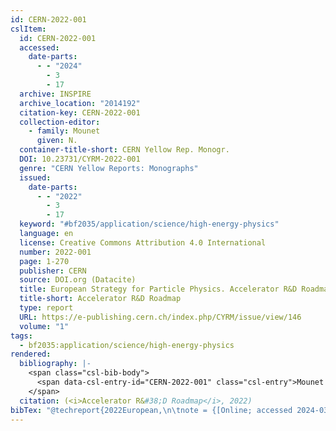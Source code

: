 ```yaml
---
id: CERN-2022-001
cslItem:
  id: CERN-2022-001
  accessed:
    date-parts:
      - - "2024"
        - 3
        - 17
  archive: INSPIRE
  archive_location: "2014192"
  citation-key: CERN-2022-001
  collection-editor:
    - family: Mounet
      given: N.
  container-title-short: CERN Yellow Rep. Monogr.
  DOI: 10.23731/CYRM-2022-001
  genre: "CERN Yellow Reports: Monographs"
  issued:
    date-parts:
      - - "2022"
        - 3
        - 17
  keyword: "#bf2035/application/science/high-energy-physics"
  language: en
  license: Creative Commons Attribution 4.0 International
  number: 2022-001
  page: 1-270
  publisher: CERN
  source: DOI.org (Datacite)
  title: European Strategy for Particle Physics. Accelerator R&D Roadmap
  title-short: Accelerator R&D Roadmap
  type: report
  URL: https://e-publishing.cern.ch/index.php/CYRM/issue/view/146
  volume: "1"
tags:
  - bf2035:application/science/high-energy-physics
rendered:
  bibliography: |-
    <span class="csl-bib-body">
      <span data-csl-entry-id="CERN-2022-001" class="csl-entry">Mounet (Hrsg.). <span class='date-bib'>(2022)</span>. <span class='title'><i><b><span style="font-style:normal;">European Strategy for Particle Physics. Accelerator R&#38;D Roadmap</span></b></i></span> (2014192; CERN Yellow Reports: Monographs Nr. 2022–001; Bd. 1, S. 1–270). CERN; INSPIRE. <span class='URL'><a href='https://doi.org/10.23731/CYRM-2022-001'>LINK</a></span></span>
    </span>
  citation: (<i>Accelerator R&#38;D Roadmap</i>, 2022)
bibTex: "@techreport{2022European,\n\tnote = {[Online; accessed 2024-03-17]},\n\tdoi = {10.23731/CYRM-2022-001},\n\tyear = {2022},\n\tmonth = {mar 17},\n\tnumber = {2022-001},\n\tpages = {1--270},\n\tinstitution = {CERN},\n\ttitle = {European {Strategy} for {Particle} {Physics}. {Accelerator} {R}&{D} {Roadmap}},\n\ttype = {CERN {Yellow} {Reports}: Monographs},\n\turl = {https://e-publishing.cern.ch/index.php/CYRM/issue/view/146},\n\tvolume = {1},\n}\n\n"
---
```

